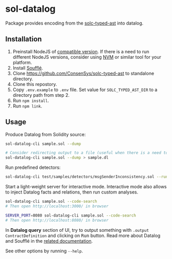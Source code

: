 # sol-datalog

Package provides encoding from the [solc-typed-ast](https://github.com/ConsenSys/solc-typed-ast) into datalog.

## Installation

1. Preinstall NodeJS of [compatible version](/.nvmrc). If there is a need to run different NodeJS versions, consider using [NVM](https://github.com/nvm-sh/nvm) or similar tool for your platform.
2. Install [Soufflé](https://souffle-lang.github.io/).
3. Clone https://github.com/ConsenSys/solc-typed-ast to standalone directory.
4. Clone this repostory.
5. Copy `.env.example` to `.env` file. Set value for `SOLC_TYPED_AST_DIR` to a directory path from step 2.
6. Run `npm install`.
7. Run `npm link`.

## Usage

Produce Datalog from Solidity source:

```bash
sol-datalog-cli sample.sol --dump

# Consider redirecting output to a file (useful when there is a need to look through emitted code regularly)
sol-datalog-cli sample.sol --dump > sample.dl
```

Run predefined detectors:

```bash
sol-datalog-cli test/samples/detectors/msgSenderInconsistency.sol --run-detectors
```

Start a light-weight server for interactive mode. Interactive mode also allows to inject Datalog facts and relations, then run custom analyses.

```bash
sol-datalog-cli sample.sol --code-search
# Then open http://localhost:3000/ in browser

SERVER_PORT=8080 sol-datalog-cli sample.sol --code-search
# Then open http://localhost:8080/ in browser
```

In **Datalog query** section of UI, try to output something with `.output ContractDefinition` and clicking on <kbd>Run</kbd> button. Read more about Datalog and Soufflé in the [related documentation](https://souffle-lang.github.io/program).

See other options by running `--help`.
